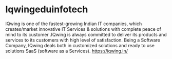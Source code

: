 # Iqwingeduinfotech
IQwing is  one of the fastest-growing  Indian  IT companies,  which creates/market innovative IT Services &amp; solutions with complete peace of mind to its customer .IQwing  is always committed to deliver its products and services to its customers  with high level of satisfaction. Being a Software Company, IQwing deals both in customized solutions and ready to use solutions SaaS (software as a Services). https://iqwing.in/
